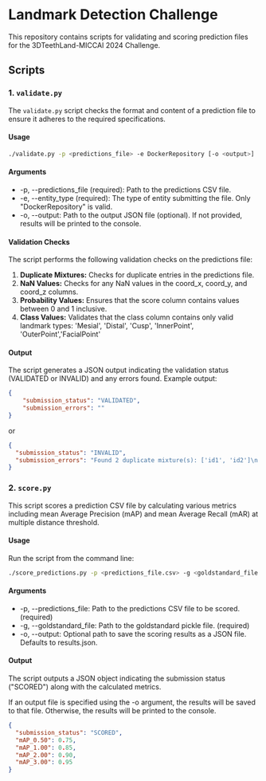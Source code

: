 # Landmark Detection Challenge

This repository contains scripts for validating and scoring prediction files for the 3DTeethLand-MICCAI 2024 Challenge.

## Scripts

### 1. `validate.py`

The `validate.py` script checks the format and content of a prediction file to ensure it adheres to the required specifications.

#### Usage

```bash
./validate.py -p <predictions_file> -e DockerRepository [-o <output>]
```

#### Arguments

- -p, --predictions_file (required): Path to the predictions CSV file.
- -e, --entity_type (required): The type of entity submitting the file. Only "DockerRepository" is valid.
- -o, --output: Path to the output JSON file (optional). If not provided, results will be printed to the console.


#### Validation Checks
The script performs the following validation checks on the predictions file:

1. **Duplicate Mixtures:** Checks for duplicate entries in the predictions file.
2. **NaN Values:** Checks for any NaN values in the coord_x, coord_y, and coord_z columns.
3. **Probability Values:** Ensures that the score column contains values between 0 and 1 inclusive.
4. **Class Values:** Validates that the class column contains only valid landmark types:
'Mesial', 'Distal', 'Cusp', 'InnerPoint', 'OuterPoint','FacialPoint'


#### Output
The script generates a JSON output indicating the validation status (VALIDATED or INVALID) and any errors found. Example output:

```json
{
    "submission_status": "VALIDATED",
    "submission_errors": ""
}
```
or
```json
{
  "submission_status": "INVALID",
  "submission_errors": "Found 2 duplicate mixture(s): ['id1', 'id2']\n'class' column contains invalid values: ['InvalidClass']\n..."
}
```

### 2. `score.py`

This script scores a prediction CSV file by calculating various metrics including mean Average Precision (mAP) and mean Average Recall (mAR)
at multiple distance threshold.


#### Usage

Run the script from the command line:
```bash
./score_predictions.py -p <predictions_file.csv> -g <goldstandard_file.pkl> [-o <output.json>]
```

#### Arguments
- -p, --predictions_file: Path to the predictions CSV file to be scored. (required)
- -g, --goldstandard_file: Path to the goldstandard pickle file. (required)
- -o, --output: Optional path to save the scoring results as a JSON file. Defaults to results.json.

#### Output
The script outputs a JSON object indicating the submission status ("SCORED") along with the calculated metrics.

If an output file is specified using the -o argument, the results will be saved to that file. Otherwise, the results will be printed to the console.

```json
{
  "submission_status": "SCORED",
  "mAP_0.50": 0.75,
  "mAP_1.00": 0.85,
  "mAP_2.00": 0.90,
  "mAP_3.00": 0.95
}
```
